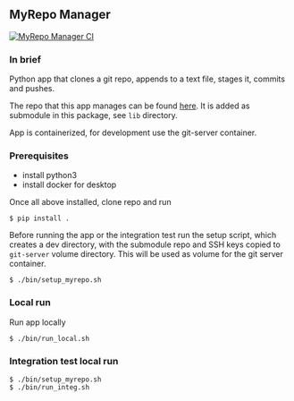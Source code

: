 MyRepo Manager
--------------
[![MyRepo Manager CI](https://github.com/gdyrrahitis/bpost-myrepo-manager/actions/workflows/myrepo-manager-ci.yml/badge.svg)](https://github.com/gdyrrahitis/bpost-myrepo-manager/actions/workflows/myrepo-manager-ci.yml)

### In brief
Python app that clones a git repo, appends to a text file, stages it, commits and pushes.

The repo that this app manages can be found [here](https://github.com/gdyrrahitis/bpost-myrepo). It is added as submodule in this package, see `lib` directory.

App is containerized, for development use the git-server container.

### Prerequisites
- install python3
- install docker for desktop

Once all above installed, clone repo and run
```
$ pip install .
```

Before running the app or the integration test run the setup script, which creates a dev directory, with the submodule repo and SSH keys copied to `git-server` volume directory. This will be used as volume for the git server container.

```
$ ./bin/setup_myrepo.sh
```

### Local run

Run app locally

```
$ ./bin/run_local.sh 
```

### Integration test local run

```
$ ./bin/setup_myrepo.sh
$ ./bin/run_integ.sh 
```